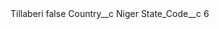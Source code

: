 <?xml version="1.0" encoding="UTF-8"?>
<CustomMetadata xmlns="http://soap.sforce.com/2006/04/metadata" xmlns:xsi="http://www.w3.org/2001/XMLSchema-instance" xmlns:xsd="http://www.w3.org/2001/XMLSchema">
    <label>Tillaberi</label>
    <protected>false</protected>
    <values>
        <field>Country__c</field>
        <value xsi:type="xsd:string">Niger</value>
    </values>
    <values>
        <field>State_Code__c</field>
        <value xsi:type="xsd:string">6</value>
    </values>
</CustomMetadata>
